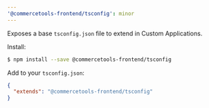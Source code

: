 ```yaml
---
'@commercetools-frontend/tsconfig': minor
---
```


Exposes a base `tsconfig.json` file to extend in Custom Applications.

Install:

```bash
$ npm install --save @commercetools-frontend/tsconfig
```

Add to your `tsconfig.json`:

```json
{
  "extends": "@commercetools-frontend/tsconfig"
}
```

